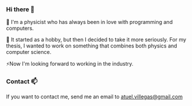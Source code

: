 ### Hi there 👋

🌱 I'm a physicist who has always been in love with programming and computers.

🔭 It started as a hobby, but then I decided to take it more seriously. For my thesis, I wanted to work on something that combines both physics and computer science.

⚡Now I'm looking forward to working in the industry.


<!--

[![Linkedin](https://img.shields.io/badge/Linkedin-0A66C2?style=for-the-badge&logo=Linkedin&logoColor=white)](https://www.linkedin.com/in/atuel-villegas-082392173/)

-->
### Contact 📫  
If you want to contact me, send me an email to atuel.villegas@gmail.com 


<!--
**atuel96/atuel96** is a ✨ _special_ ✨ repository because its `README.md` (this file) appears on your GitHub profile.

Here are some ideas to get you started:

- 🔭 I’m currently working on ...
- 🌱 I’m currently learning ...
- 👯 I’m looking to collaborate on ...
- 🤔 I’m looking for help with ...
- 💬 Ask me about ...
- 📫 How to reach me: ...
- 😄 Pronouns: ...
- ⚡ Fun fact: ...
-->
